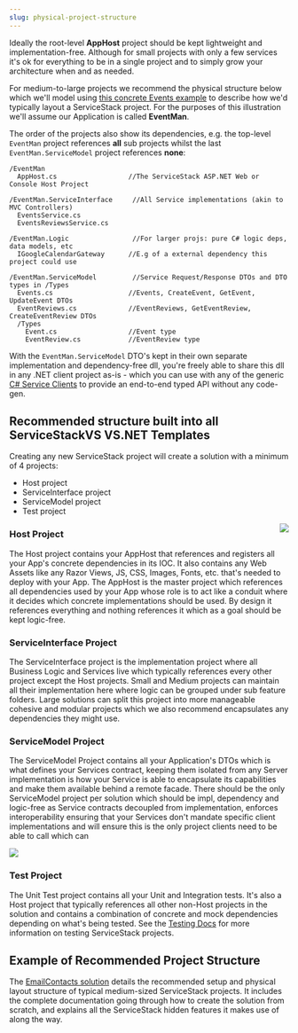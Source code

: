 ```yaml
---
slug: physical-project-structure
---
```


Ideally the root-level **AppHost** project should be kept lightweight and implementation-free. Although for small projects with only a few services it's ok for everything to be in a single project and to simply grow your architecture when and as needed. 

For medium-to-large projects we recommend the physical structure below which we'll model using [this concrete Events example](http://stackoverflow.com/a/15235822/85785) to describe how we'd typically layout a ServiceStack project. For the purposes of this illustration we'll assume our Application is called **EventMan**. 

The order of the projects also show its dependencies, e.g. the top-level `EventMan` project references **all** sub projects whilst the last `EventMan.ServiceModel` project references **none**:

```
/EventMan
  AppHost.cs                  //The ServiceStack ASP.NET Web or Console Host Project

/EventMan.ServiceInterface     //All Service implementations (akin to MVC Controllers)
  EventsService.cs
  EventsReviewsService.cs

/EventMan.Logic                //For larger projs: pure C# logic deps, data models, etc
  IGoogleCalendarGateway      //E.g of a external dependency this project could use

/EventMan.ServiceModel         //Service Request/Response DTOs and DTO types in /Types
  Events.cs                   //Events, CreateEvent, GetEvent, UpdateEvent DTOs 
  EventReviews.cs             //EventReviews, GetEventReview, CreateEventReview DTOs
  /Types
    Event.cs                  //Event type
    EventReview.cs            //EventReview type
```

With the `EventMan.ServiceModel` DTO's kept in their own separate implementation and dependency-free dll, you're freely able to share this dll in any .NET client project as-is - which you can use with any of the generic [C# Service Clients](/csharp-client) to provide an end-to-end typed API without any code-gen.

## Recommended structure built into all ServiceStackVS VS.NET Templates

Creating any new ServiceStack project will create a solution with a minimum of 4 projects:

- Host project
- ServiceInterface project
- ServiceModel project
- Test project

<img align="right" src="https://raw.githubusercontent.com/ServiceStack/docs/master/docs/images/solution-layout.png" />

### Host Project

The Host project contains your AppHost that references and registers all your App's concrete dependencies in its IOC. It also contains any Web Assets like any Razor Views, JS, CSS, Images, Fonts, etc. that's needed to deploy with your App. The AppHost is the master project which references all dependencies used by your App whose role is to act like a conduit where it decides which concrete implementations should be used. By design it references everything and nothing references it which as a goal should be kept logic-free.

### ServiceInterface Project

The ServiceInterface project is the implementation project where all Business Logic and Services live which typically references every other project except the Host projects. Small and Medium projects can maintain all their implementation here where logic can be grouped under sub feature folders. Large solutions can split this project into more manageable cohesive and modular projects which we also recommend encapsulates any dependencies they might use.

### ServiceModel Project

The ServiceModel Project contains all your Application's DTOs which is what defines your Services contract, keeping them isolated from any Server implementation is how your Service is able to encapsulate its capabilities and make them available behind a remote facade. There should be the only ServiceModel project per solution which should be impl, dependency and logic-free as Service contracts decoupled from implementation, enforces interoperability ensuring that your Services don't mandate specific client implementations and will ensure this is the only project clients need to be able to call which can 

![](https://raw.githubusercontent.com/ServiceStack/docs/master/docs/images/dtos-role.png)

### Test Project

The Unit Test project contains all your Unit and Integration tests. It's also a Host project that typically references all other non-Host projects in the solution and contains a combination of concrete and mock dependencies depending on what's being tested. See the [Testing Docs](/testing) for more information on testing ServiceStack projects.

## Example of Recommended Project Structure

The [EmailContacts solution](https://github.com/ServiceStack/EmailContacts/) details the recommended setup and physical layout structure of typical medium-sized ServiceStack projects. It includes the complete documentation going through how to create the solution from scratch, and explains all the ServiceStack hidden features it makes use of along the way.